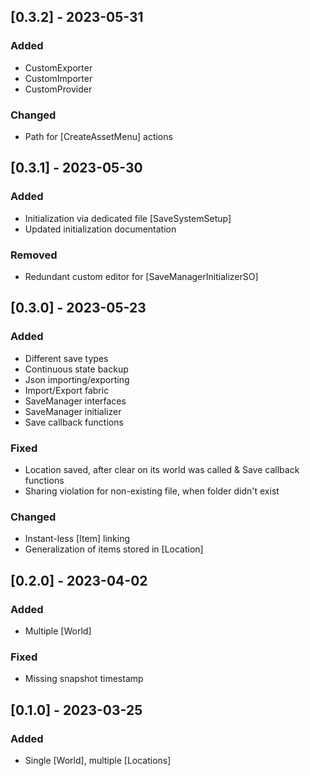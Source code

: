 ## [0.3.2] - 2023-05-31

### Added
- CustomExporter
- CustomImporter
- CustomProvider

### Changed
- Path for [CreateAssetMenu] actions

## [0.3.1] - 2023-05-30

### Added
- Initialization via dedicated file [SaveSystemSetup]
- Updated initialization documentation

### Removed
- Redundant custom editor for [SaveManagerInitializerSO]

## [0.3.0] - 2023-05-23

### Added
- Different save types
- Continuous state backup
- Json importing/exporting
- Import/Export fabric
- SaveManager interfaces
- SaveManager initializer
- Save callback functions

### Fixed
- Location saved, after clear on its world was called & Save callback functions
- Sharing violation for non-existing file, when folder didn't exist

### Changed
- Instant-less [Item] linking
- Generalization of items stored in [Location]


## [0.2.0] - 2023-04-02

### Added
- Multiple [World]

### Fixed
- Missing snapshot timestamp


## [0.1.0] - 2023-03-25

### Added
- Single [World], multiple [Locations]
